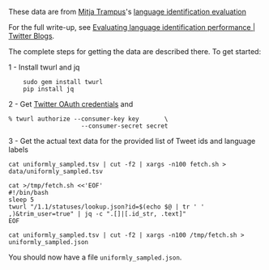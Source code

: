 These data are from [Mitja Trampus](https://github.com/mitjat)'s [language identification evaluation](https://github.com/mitjat/langid_eval/)

For the full write-up, see [Evaluating language identification performance | Twitter Blogs](https://blog.twitter.com/2015/evaluating-language-identification-performance).

The complete steps for getting the data are described there.  To get started:

1 - Install twurl and jq

```
    sudo gem install twurl
    pip install jq
```

2 - Get [Twitter OAuth credentials](https://apps.twitter.com/app/new) and 
```
% twurl authorize --consumer-key key       \
                    --consumer-secret secret
```

3 - Get the actual text data for the provided list of Tweet ids and language labels
```
cat uniformly_sampled.tsv | cut -f2 | xargs -n100 fetch.sh > data/uniformly_sampled.tsv

cat >/tmp/fetch.sh <<'EOF'
#!/bin/bash
sleep 5
twurl "/1.1/statuses/lookup.json?id=$(echo $@ | tr ' ' ,)&trim_user=true" | jq -c ".[]|[.id_str, .text]"
EOF

cat uniformly_sampled.tsv | cut -f2 | xargs -n100 /tmp/fetch.sh > uniformly_sampled.json
```
You should now have a file `uniformly_sampled.json`.
